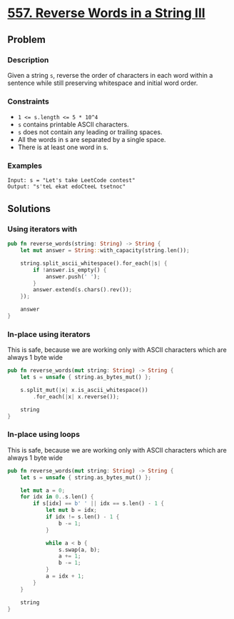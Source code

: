 # [557. Reverse Words in a String III](https://leetcode.com/problems/reverse-words-in-a-string-iii/)

## Problem

### Description

Given a string `s`, reverse the order of characters in each word within a
sentence while still preserving whitespace and initial word order.

### Constraints

* `1 <= s.length <= 5 * 10^4`
* `s` contains printable ASCII characters.
* `s` does not contain any leading or trailing spaces.
* All the words in s are separated by a single space.
* There is at least one word in s.

### Examples

```text
Input: s = "Let's take LeetCode contest"
Output: "s'teL ekat edoCteeL tsetnoc"
```

## Solutions

### Using iterators with

```rust
pub fn reverse_words(string: String) -> String {
    let mut answer = String::with_capacity(string.len());

    string.split_ascii_whitespace().for_each(|s| {
        if !answer.is_empty() {
            answer.push(' ');
        }
        answer.extend(s.chars().rev());
    });

    answer
}
```

### In-place using iterators

This is safe, because we are working only with ASCII characters which are always
1 byte wide

```rust
pub fn reverse_words(mut string: String) -> String {
    let s = unsafe { string.as_bytes_mut() };

    s.split_mut(|x| x.is_ascii_whitespace())
        .for_each(|x| x.reverse());

    string
}
```

### In-place using loops

This is safe, because we are working only with ASCII characters which are always
1 byte wide

```rust
pub fn reverse_words(mut string: String) -> String {
    let s = unsafe { string.as_bytes_mut() };

    let mut a = 0;
    for idx in 0..s.len() {
        if s[idx] == b' ' || idx == s.len() - 1 {
            let mut b = idx;
            if idx != s.len() - 1 {
                b -= 1;
            }

            while a < b {
                s.swap(a, b);
                a += 1;
                b -= 1;
            }
            a = idx + 1;
        }
    }

    string
}
```